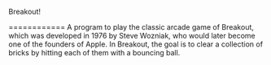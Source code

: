 
Breakout!

============
A program to play the classic arcade game of Breakout, which
was developed in 1976 by Steve Wozniak, who would later become one of the founders 
of Apple. In Breakout, the goal is to clear a collection of bricks by hitting each of them with 
a bouncing ball.

